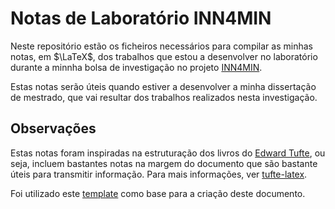 # Notas de Laboratório INN4MIN

Neste repositório estão os ficheiros necessários para compilar as minhas notas, em $\LaTeX$, dos trabalhos que estou a desenvolver no laboratório durante a minnha bolsa de investigação no projeto [INN4MIN](https://cerena.pt/projects/inn4min-development-innovative-and-sustainable-approaches-applied-recovery-gold-and-1).

Estas notas serão úteis quando estiver a desenvolver a minha dissertação de mestrado, que vai resultar dos trabalhos realizados nesta investigação.

## Observações

Estas notas foram inspiradas na estruturação dos livros do [Edward Tufte](https://pt.wikipedia.org/wiki/Edward_Tufte), ou seja, incluem bastantes notas na margem do documento que são bastante úteis para transmitir informação. Para mais informações, ver [tufte-latex](https://github.com/Tufte-LaTeX/tufte-latex).

Foi utilizado este [template](https://www.overleaf.com/latex/templates/laboratory-notes-template/nqmhbbxxrpwr) como base para a criação deste documento.